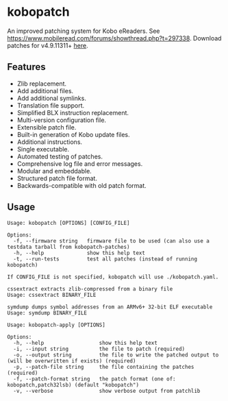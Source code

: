 # kobopatch
An improved patching system for Kobo eReaders. See https://www.mobileread.com/forums/showthread.php?t=297338. Download patches for v4.9.11311+ [here](https://github.com/pgaskin/kobopatch-patches/releases/latest).

## Features
- Zlib replacement.
- Add additional files.
- Add additional symlinks.
- Translation file support.
- Simplified BLX instruction replacement.
- Multi-version configuration file.
- Extensible patch file.
- Built-in generation of Kobo update files.
- Additional instructions.
- Single executable.
- Automated testing of patches.
- Comprehensive log file and error messages.
- Modular and embeddable.
- Structured patch file format.
- Backwards-compatible with old patch format.

## Usage
```
Usage: kobopatch [OPTIONS] [CONFIG_FILE]

Options:
  -f, --firmware string   firmware file to be used (can also use a testdata tarball from kobopatch-patches)
  -h, --help              show this help text
  -t, --run-tests         test all patches (instead of running kobopatch)

If CONFIG_FILE is not specified, kobopatch will use ./kobopatch.yaml.
```

```
cssextract extracts zlib-compressed from a binary file
Usage: cssextract BINARY_FILE
```

```
symdump dumps symbol addresses from an ARMv6+ 32-bit ELF executable
Usage: symdump BINARY_FILE
```

```
Usage: kobopatch-apply [OPTIONS]

Options:
  -h, --help                  show this help text
  -i, --input string          the file to patch (required)
  -o, --output string         the file to write the patched output to (will be overwritten if exists) (required)
  -p, --patch-file string     the file containing the patches (required)
  -f, --patch-format string   the patch format (one of: kobopatch,patch32lsb) (default "kobopatch")
  -v, --verbose               show verbose output from patchlib
```
